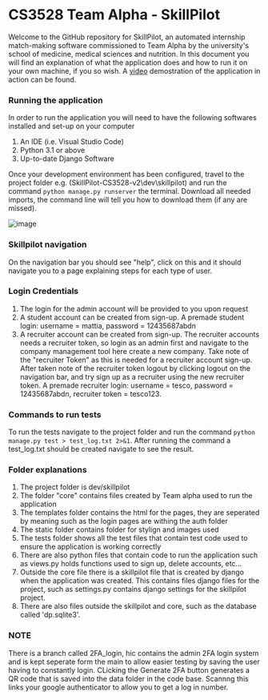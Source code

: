 # CS3528 Team Alpha - SkillPilot
Welcome to the GitHub repository for SkillPilot, an automated internship match-making software commissioned to Team Alpha by the university's school of medicine, medical sciences and nutrition. In this document you will find an explanation of what the application does and how to run it on your own machine, if you so wish. A [video](https://www.youtube.com/watch?v=YOUR_VIDEO_ID) demostration of the application in action can be found. 

### Running the application
In order to run the application you will need to have the following softwares installed and set-up on your computer
1. An IDE (i.e. Visual Studio Code)
2. Python 3.1 or above
3. Up-to-date Django Software

Once your development environment has been configured, travel to the project folder e.g. (SkillPilot-CS3528-v2\dev\skillpilot) and run the command ```python manage.py runserver``` the terminal. Download all needed imports, the command line will tell you how to download them (if any are missed). 

![image](https://github.com/cs3028-alpha-team/SkillPilot-CS3528-v2/assets/114080696/7a1a22f1-4423-405d-8325-924def412414)
   
### Skillpilot navigation
On the navigation bar you should see "help", click on this and it should navigate you to a page explaining steps for each type of user.

### Login Credentials
1. The login for the admin account will be provided to you upon request 
2. A student account can be created from sign-up. A premade student login: username = mattia, password = 12435687abdn
3. A recruiter account can be created from sign-up. The recruiter accounts needs a recruiter token, so login as an admin first and navigate to the company management tool here create a new company. Take note of the "recruiter Token" as this is needed for a recruiter account sign-up. After taken note of the recruiter token logout by clicking logout on the navigation bar, and try sign up as a recruiter using the new recruiter token. A premade recruiter login: username = tesco, password = 12435687abdn, recruiter token = tesco123.

### Commands to run tests
To run the tests navigate to the project folder and run the command ```python manage.py test > test_log.txt 2>&1```. After running the command a test_log.txt should be created navigate to see the result. 

### Folder explanations 
1. The project folder is dev/skillpilot
2. The folder "core" contains files created by Team alpha used to run the application
3. The templates folder contains the html for the pages, they are seperated by meaning such as the login pages are withing the auth folder
4. The static folder contains folder for stylign and images used
5. The tests folder shows all the test files that contain test code used to ensure the application is working correctly
6. There are also python files that contain code to run the application such as views.py holds functions used to sign up, delete accounts, etc...
7. Outside the core file there is a skillpilot file that is created by django when the application was created. This contains files django files for the project, such as settings.py contains django settings for the skillpilot project. 
9. There are also files outside the skillpilot and core, such as the database called 'dp.sqlite3'.

### NOTE
There is a branch called 2FA_login, hic contains the admin 2FA login system and is kept seperate form the main to allow easier testing by saving the user having to constantly login.
CLicking the Generate 2FA button generates a QR code that is saved into the data folder in the code base. Scannng this links your google authenticator to allow you to get a log in number.

